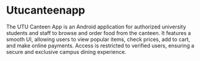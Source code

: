 # Utucanteenapp
The UTU Canteen App is an Android application for authorized university students and staff to browse and order food from the canteen. It features a smooth UI, allowing users to view popular items, check prices, add to cart, and make online payments. Access is restricted to verified users, ensuring a secure and exclusive campus dining experience.
